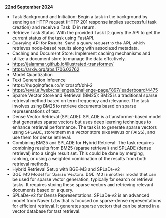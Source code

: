 **22nd September 2024**
- Task Background and Initiation:
  Begin a task in the background by sending an HTTP request (HTTP 201 response implies successful task creation) and receive a Task ID in return.
- Retrieve Task Status:
  With the provided Task ID, query the API to get the current status of the task using FastAPI.
- Querying API for Results:
  Send a query request to the API, which retrieves node-based results along with associated metadata.
- Caching and Document Store:
  Implement caching mechanisms and utilize a document store to manage the data effectively.
- https://jalammar.github.io/illustrated-transformer/
- https://arxiv.org/abs/1706.03762
- Model Quantization
- Text Generation Inference
- https://huggingface.co/microsoft/phi-2
- https://eval.ai/web/challenges/challenge-page/1897/leaderboard/4475
- Sparse Vector Store and Retrieval (BM25): BM25 is a traditional sparse retrieval method based on term frequency and relevance. The task involves using BM25 to retrieve documents based on sparse representations of text.
- Dense Vector Retrieval (SPLADE): SPLADE is a transformer-based model that generates sparse vectors but uses deep learning techniques to enhance retrieval performance. The task is to generate sparse vectors using SPLADE, store them in a vector store (like Milvus or FAISS), and use them for dense retrieval.
- Combining BM25 and SPLADE for Hybrid Retrieval: The task requires combining results from BM25 (sparse retrieval) and SPLADE (dense retrieval) into a single result set. This could be done by merging, ranking, or using a weighted combination of the results from both retrieval methods.
- Hybrid Retrieval Setup with BGE-M3 and SPLaDe-v2
- BGE-M3 Model for Sparse Vectors: BGE-M3 is another model that can be used for sparse vector generation, typically for search or retrieval tasks. It requires storing these sparse vectors and retrieving relevant documents based on a query.
- SPLaDe-v2 for Dense Representations: SPLaDe-v2 is an advanced model from Naver Labs that is focused on sparse-dense representations for efficient retrieval. It generates sparse vectors that can be stored in a vector database for fast retrieval.
